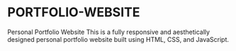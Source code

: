 # PORTFOLIO-WEBSITE
 Personal Portfolio Website This is a fully responsive and aesthetically designed personal portfolio website built using HTML, CSS, and JavaScript.
